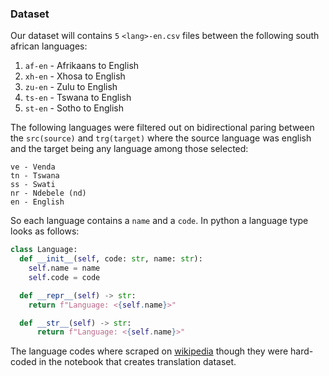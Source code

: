 ### Dataset

Our dataset will contains `5` `<lang>-en.csv` files between the following south african languages:

1. `af-en` - Afrikaans to English
2. `xh-en` - Xhosa to English
3. `zu-en` - Zulu to English
4. `ts-en` - Tswana to English
5. `st-en` - Sotho to English

The following languages were filtered out on bidirectional paring between the `src(source)` and `trg(target)` where the source language was english and the target being any language among those selected:

```
ve - Venda
tn - Tswana
ss - Swati
nr - Ndebele (nd)
en - English
```

So each language contains a `name` and a `code`. In python a language type looks as follows:

```py
class Language:
  def __init__(self, code: str, name: str):
    self.name = name
    self.code = code

  def __repr__(self) -> str:
    return f"Language: <{self.name}>"

  def __str__(self) -> str:
      return f"Language: <{self.name}>"

```

The language codes where scraped on [wikipedia](https://en.wikipedia.org/wiki/List_of_ISO_639-1_codes) though they were hard-coded in the notebook that creates translation dataset.
